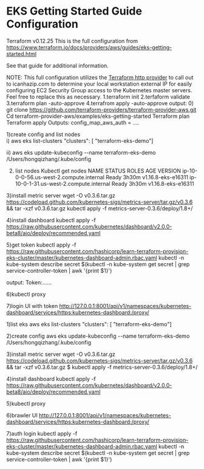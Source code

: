 # EKS Getting Started Guide Configuration
Terraform v0.12.25
This is the full configuration from https://www.terraform.io/docs/providers/aws/guides/eks-getting-started.html

See that guide for additional information.

NOTE: This full configuration utilizes the [Terraform http provider](https://www.terraform.io/docs/providers/http/index.html) to call out to icanhazip.com to determine your local workstation external IP for easily configuring EC2 Security Group access to the Kubernetes master servers. Feel free to replace this as necessary.
1.terraform init
2.terfaform validate
3.terraform plan -auto-approve
4.terrafrom apply -auto-approve
output:
0) git clone https://github.com/terraform-providers/terraform-provider-aws.git
   Cd terraform-provider-aws/examples/eks-getting-started
   Terraform plan
   Terraform apply
Outputs:
config_map_aws_auth = ....

1)create config and list nodes  
  i) aws eks list-clusters
  "clusters": [ "terraform-eks-demo"]

  ii) aws eks update-kubeconfig --name terraform-eks-demo
  /Users/hongqizhang/.kube/config

2)  list nodes
  Kubectl get nodes
  NAME                                      STATUS   ROLES    AGE     VERSION
  ip-10-0-0-56.us-west-2.compute.internal   Ready    <none>   3h30m   v1.16.8-eks-e16311
  ip-10-0-1-31.us-west-2.compute.internal   Ready    <none>   3h30m   v1.16.8-eks-e16311

3)install metric server 
  wget -O v0.3.6.tar.gz https://codeload.github.com/kubernetes-sigs/metrics-server/tar.gz/v0.3.6 && tar -xzf v0.3.6.tar.gz
  kubectl apply -f metrics-server-0.3.6/deploy/1.8+/

4)install dashboard
  kubectl apply -f https://raw.githubusercontent.com/kubernetes/dashboard/v2.0.0-beta8/aio/deploy/recommended.yaml

5)get token
  kubectl apply -f https://raw.githubusercontent.com/hashicorp/learn-terraform-provision-eks-cluster/master/kubernetes-dashboard-admin.rbac.yaml
  kubectl -n kube-system describe secret $(kubectl -n kube-system get secret | grep service-controller-token | awk '{print $1}')
  
  output:
  Token:......

6)kubectl proxy

7)login UI with token
  http://127.0.0.1:8001/api/v1/namespaces/kubernetes-dashboard/services/https:kubernetes-dashboard:/proxy/



1)list eks
  aws eks list-clusters
  "clusters": [ "terraform-eks-demo"]

2)create config
  aws eks update-kubeconfig --name terraform-eks-demo
  /Users/hongqizhang/.kube/config

3)install metric server 
  wget -O v0.3.6.tar.gz https://codeload.github.com/kubernetes-sigs/metrics-server/tar.gz/v0.3.6 && tar -xzf v0.3.6.tar.gz
$ kubectl apply -f metrics-server-0.3.6/deploy/1.8+/

4)install dashboard
kubectl apply -f https://raw.githubusercontent.com/kubernetes/dashboard/v2.0.0-beta8/aio/deploy/recommended.yaml

5)kubectl proxy

6)brawler UI
http://127.0.0.1:8001/api/v1/namespaces/kubernetes-dashboard/services/https:kubernetes-dashboard:/proxy/

7)auth login
kubectl apply -f https://raw.githubusercontent.com/hashicorp/learn-terraform-provision-eks-cluster/master/kubernetes-dashboard-admin.rbac.yaml
kubectl -n kube-system describe secret $(kubectl -n kube-system get secret | grep service-controller-token | awk '{print $1}')

